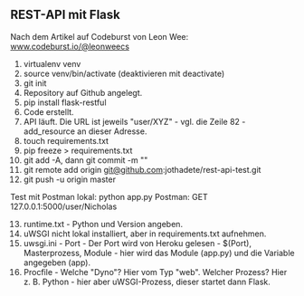 ## REST-API mit Flask
Nach dem Artikel auf Codeburst von Leon Wee: www.codeburst.io/@leonweecs

1. virtualenv venv
2. source venv/bin/activate (deaktivieren mit deactivate)
3. git init
4. Repository auf Github angelegt.
5. pip install flask-restful
6. Code erstellt.
7. API läuft. Die URL ist jeweils "user/XYZ" - vgl. die Zeile 82 - add_resource an dieser Adresse.
8. touch requirements.txt
9. pip freeze > requirements.txt
10. git add -A, dann git commit -m ""
11. git remote add origin git@github.com:jothadete/rest-api-test.git
12. git push -u origin master


Test mit Postman lokal:
python app.py
Postman: GET 127.0.0.1:5000/user/Nicholas


13. runtime.txt - Python und Version angeben.
14. uWSGI nicht lokal installiert, aber in requirements.txt aufnehmen.
15. uwsgi.ini - Port - Der Port wird von Heroku gelesen - $(Port), Masterprozess, Module - hier wird das Module (app.py) und die Variable angegeben (app).
16. Procfile - Welche "Dyno"? Hier vom Typ "web". Welcher Prozess? Hier z. B. Python - hier aber uWSGI-Prozess, dieser startet dann Flask.
